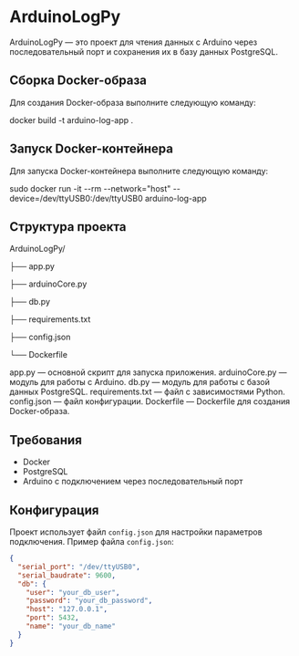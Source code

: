 # ArduinoLogPy

ArduinoLogPy — это проект для чтения данных с Arduino через последовательный порт и сохранения их в базу данных PostgreSQL.

## Сборка Docker-образа

Для создания Docker-образа выполните следующую команду:

docker build -t arduino-log-app .

## Запуск Docker-контейнера

Для запуска Docker-контейнера выполните следующую команду:

sudo docker run -it --rm --network="host" --device=/dev/ttyUSB0:/dev/ttyUSB0 arduino-log-app

## Структура проекта

ArduinoLogPy/

├── app.py

├── arduinoCore.py

├── db.py

├── requirements.txt

├── config.json

└── Dockerfile

app.py — основной скрипт для запуска приложения.
arduinoCore.py — модуль для работы с Arduino.
db.py — модуль для работы с базой данных PostgreSQL.
requirements.txt — файл с зависимостями Python.
config.json — файл конфигурации.
Dockerfile — Dockerfile для создания Docker-образа.

## Требования

- Docker
- PostgreSQL
- Arduino с подключением через последовательный порт

## Конфигурация

Проект использует файл `config.json` для настройки параметров подключения. Пример файла `config.json`:

```json
{
  "serial_port": "/dev/ttyUSB0",
  "serial_baudrate": 9600,
  "db": {
    "user": "your_db_user",
    "password": "your_db_password",
    "host": "127.0.0.1",
    "port": 5432,
    "name": "your_db_name"
  }
}
